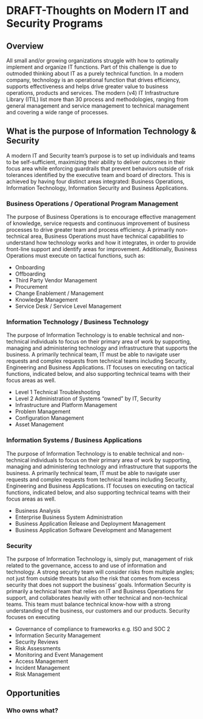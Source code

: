 # DRAFT-Thoughts on Modern IT and Security Programs

## Overview

All small and/or growing organizations struggle with how to optimally implement and organize IT functions. Part of this challenge is due to outmoded thinking about IT as a purely technical function. In a modern company, technology is an operational function that drives efficiency, supports effectiveness and helps drive greater value to business operations, products and services. The modern (v4) IT Infrastructure Library (ITIL) list more than 30 process and methodologies, ranging from general management and service management to technical management and covering a wide range of processes. 

## What is the purpose of Information Technology & Security

A modern IT and Security team’s purpose is to set up individuals and teams to be self-sufficient, maximizing their ability to deliver outcomes in their focus area while enforcing guardrails that prevent behaviors outside of risk tolerances identified by the executive team and board of directors. This is achieved by having four distinct areas integrated: Business Operations, Information Technology, Information Security and Business Applications.

### Business Operations / Operational Program Management

The purpose of Business Operations is to encourage effective management of knowledge, service requests and continuous improvement of business processes to drive greater team and process efficiency. A primarily non-technical area, Business Operations must have technical capabilities to understand how technology works and how it integrates, in order to provide front-line support and identify areas for improvement. Additionally, Business Operations must execute on tactical functions, such as:

* Onboarding
* Offboarding 
* Third Party Vendor Management
* Procurement
* Change Enablement / Management
* Knowledge Management
* Service Desk / Service Level Management

### Information Technology / Business Technology

The purpose of Information Technology is to enable technical and non-technical individuals to focus on their primary area of work by supporting, managing and administering technology and infrastructure that supports the business. A primarily technical team, IT must be able to navigate user requests and complex requests from technical teams including Security, Engineering and Business Applications. IT focuses on executing on tactical functions, indicated below, and also supporting technical teams with their focus areas as well.

* Level 1 Technical Troubleshooting
* Level 2 Administration of Systems “owned” by IT, Security
* Infrastructure and Platform Management
* Problem Management
* Configuration Management
* Asset Management

### Information Systems / Business Applications

The purpose of Information Technology is to enable technical and non-technical individuals to focus on their primary area of work by supporting, managing and administering technology and infrastructure that supports the business. A primarily technical team, IT must be able to navigate user requests and complex requests from technical teams including Security, Engineering and Business Applications. IT focuses on executing on tactical functions, indicated below, and also supporting technical teams with their focus areas as well.

* Business Analysis
* Enterprise Business System Administration
* Business Application Release and Deployment Management
* Business Application Software Development and Management

### Security

The purpose of Information Technology is, simply put, management of risk related to the governance, access to and use of information and technology. A strong security team will consider risks from multiple angles; not just from outside threats but also the risk that comes from excess security that does not support the business’ goals. Information Security is primarily a technical team that relies on IT and Business Operations for support, and collaborates heavily with other technical and non-technical teams. This team must balance technical know-how with a strong understanding of the business, our customers and our products. Security focuses on executing 

* Governance of compliance to frameworks e.g. ISO and SOC 2
* Information Security Management
* Security Reviews
* Risk Assessments
* Monitoring and Event Management
* Access Management
* Incident Management
* Risk Management


## Opportunities

### Who owns what?
